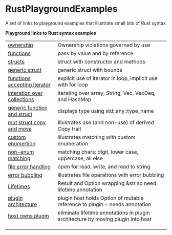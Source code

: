 # RustPlaygroundExamples
A set of links to playground examples that illustrate small bits of Rust syntax

**Playground links to Rust syntax examples**<br />

<table>
    <tr>
        <td style="border-right;">
<a href="https://play.rust-lang.org/?version=stable&mode=debug&edition=2018&gist=2e153e600daf37d3909ca2d6b5950f56">ownership</a>
        </td>
        <td>
        Ownership violations governed by use
        </td>
    </tr>
    <tr>
        <td>
<a href="https://play.rust-lang.org/?version=stable&mode=debug&edition=2018&gist=e41f33b89b939afa8476aa84981e4345">functions</a>
        </td>
        <td>
           pass by value and by reference 
        </td>
    </tr>
    <tr>
        <td>
<a href="https://play.rust-lang.org/?version=stable&mode=debug&edition=2018&gist=0e149a761bf748f4a2b9f7acc120e816">structs</a>
        </td>
        <td>
           struct with constructor and methods 
        </td>
    </tr>
    <tr>
        <td>
<a href="https://play.rust-lang.org/?version=stable&mode=debug&edition=2018&gist=7dd8fee11e0afe4f1772b6eaa63031b8">generic struct</a>
        </td>
        <td>
            generic struct with bounds
        </td>
    </tr>
    <tr>
        <td>
<a href="https://play.rust-lang.org/?version=stable&mode=debug&edition=2018&gist=53030e9e8e06413538dfa61f3d02f2e8">functions accepting iterator</a>
        </td>
        <td>
            explicit use of iterator in loop, implicit use with for loop
        </td>
    </tr>
    <tr>
        <td>
            <a href="https://play.rust-lang.org/?version=stable&mode=debug&edition=2018&gist=d871a66bd82f6001ee6cb75a5572a975">interation over collections</a>
        </td>
        <td>
            iterating over array, String, Vec, VecDeq, and HashMap
        </td>
    </tr>
    <tr>
        <td>
            <a href="https://play.rust-lang.org/?version=stable&mode=debug&edition=2018&gist=c91bdd1431608e101471f3e43e54a73a">generic function and struct</a>
        </td>
        <td>
            displays type using std::any::type_name
        </td>
    </tr>
    <tr>
        <td>
            <a href="https://play.rust-lang.org/?version=stable&mode=debug&edition=2018&gist=784213671fd9d152118f8ca17ad29feb">mut struct copy and move</a>
        </td>
        <td>
           Illustrates use (and non-use) of derived Copy trait 
        </td>
    </tr>
    <tr>
        <td>
            <a href="https://play.rust-lang.org/?version=stable&mode=debug&edition=2018&gist=e609d2e8baf89018de7d236b2c946020">custom enumertion</a>
        </td>
        <td>
            illustrates matching with custom enumeration
        </td>
    </tr>
    <tr>
        <td>
            <a href="https://play.rust-lang.org/?version=stable&mode=debug&edition=2018&gist=d8ff223b3836c50e1d69e0fcce5b6769">non-enum matching</a>
        </td>
        <td>
            matching chars: digit, lower case, uppercase, all else
        </td>
    </tr>
    <tr>
        <td>
            <a href="https://play.rust-lang.org/?version=stable&mode=debug&edition=2018&gist=5e92f5a601fee0811f8b6ec57ab11cb9">file error handling</a>
        </td>
        <td>
            open for read, write, and read to string
        </td>
    </tr>
    <tr>
        <td>
            <a href="https://play.rust-lang.org/?version=stable&mode=debug&edition=2018&gist=6c4eca51d0547462043a8e00c1d063c5">error bubbling
        </td>
        <td>
            illustrates file operations with error bubbling
        </td>
    </tr>
    <tr>
        <td>
            <a href="https://play.rust-lang.org/?version=stable&mode=debug&edition=2018&gist=fc78d87ca01bce284c538ca9d59973a5>string conversions</a>
        </td>
        <td>
            convert between String, &str, PathBuf, &Path
        </td>
    </tr>
    <tr>
        <td>
            <a href="https://play.rust-lang.org/?version=stable&mode=debug&edition=2018&gist=290be3e0ee60bf077bc74a5246ed00ce">Lifetimes</a>
        </td>
        <td>
            Result and Option wrapping &str so need lifetime annotation
        </td>
    </tr>
    <tr>
        <td>
            <a href="https://play.rust-lang.org/?version=stable&mode=debug&edition=2018&gist=f5a6fdbf301309c94aeb5acd29def1d1">plugin architecture</a>
        </td>
        <td>
            plugin host holds Option of mutable reference to plugin - needs annotation
        </td>
    </tr>
    <tr>
        <td>
            <a href="https://play.rust-lang.org/?version=stable&mode=debug&edition=2018&gist=94b42df60f4f3b90f4b416c21d401592">host owns plugin
        </td>
        <td>
            eliminate lifetime annotations in plugin architecture by moving plugin into host
        </td>
    </tr>
    <tr>
        <td>
        </td>
        <td>
        </td>
    </tr>
    <tr>
        <td>
        </td>
        <td>
        </td>
    </tr>
    <tr>
        <td>
        </td>
        <td>
        </td>
    </tr>
</table>
